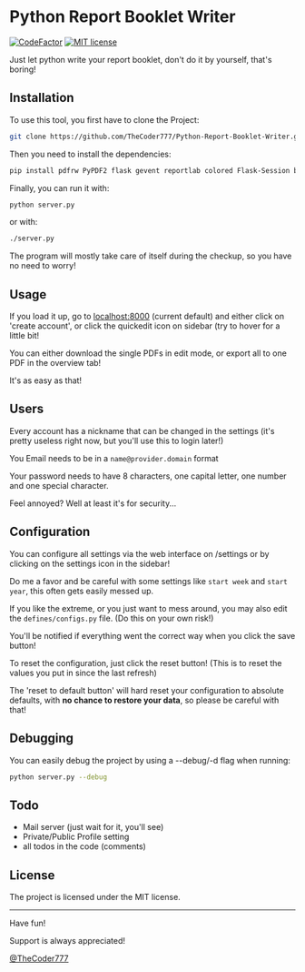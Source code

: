 # Python Report Booklet Writer

[![CodeFactor](https://www.codefactor.io/repository/github/thecoder777/python-report-booklet-writer/badge)](https://www.codefactor.io/repository/github/thecoder777/python-report-booklet-writer)
[![MIT license](https://img.shields.io/badge/License-MIT-blue.svg)](https://github.com/TheCoder777/Python-Report-Booklet-Writer/blob/master/LICENSE)

Just let python write your report booklet, don't do it by yourself, that's boring!


## Installation

To use this tool, you first have to clone the Project:

```bash
git clone https://github.com/TheCoder777/Python-Report-Booklet-Writer.git
```

Then you need to install the dependencies:

```bash
pip install pdfrw PyPDF2 flask gevent reportlab colored Flask-Session bcrypt pandas
```

Finally, you can run it with:

```bash
python server.py
```

or with:

```bash
./server.py
```

The program will mostly take care of itself during the checkup, so you have no need to worry!


## Usage

If you load it up, go to [localhost:8000](localhost:8000) (current default) and either click on 'create account', or click the quickedit icon on sidebar (try to hover for a little bit!

You can either download the single PDFs in edit mode, or export all to one PDF in the overview tab!

It's as easy as that!


## Users

Every account has a nickname that can be changed in the settings (it's pretty useless right now, but you'll use this to login later!)

You Email needs to be in a `name@provider.domain` format

Your password needs to have 8 characters, one capital letter, one number and one special character.

Feel annoyed? Well at least it's for security...


## Configuration

You can configure all settings via the web interface on /settings or by clicking on the settings icon in the sidebar!

Do me a favor and be careful with some settings like `start week` and `start year`, this often gets easily messed up.



If you like the extreme, or you just want to mess around, you may also edit the `defines/configs.py` file. (Do this on your own risk!)

You'll be notified if everything went the correct way when you click the save button!

To reset the configuration, just click the reset button! (This is to reset the values you put in since the last refresh)

The 'reset to default button' will hard reset your configuration to absolute defaults, with **no chance to restore your data**, so please be careful with that!


## Debugging

You can easily debug the project by using a --debug/-d flag when running:

```bash
python server.py --debug
```

## Todo

- Mail server (just wait for it, you'll see)
- Private/Public Profile setting
- all todos in the code (comments)


## License
The project is licensed under the MIT license.

------

Have fun!

Support is always appreciated!

[@TheCoder777](https://github.com/thecoder777)
